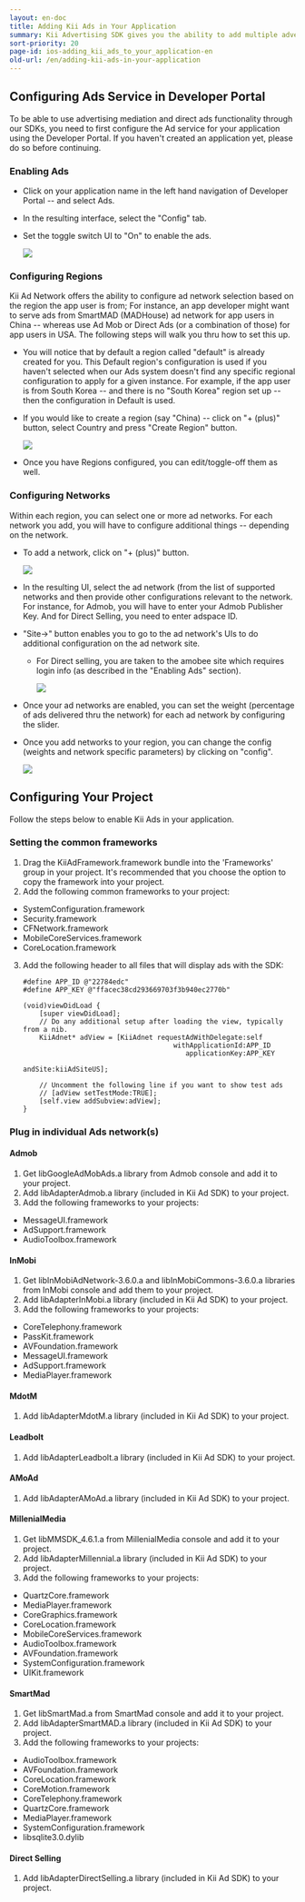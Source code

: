 ```yaml
---
layout: en-doc
title: Adding Kii Ads in Your Application
summary: Kii Advertising SDK gives you the ability to add multiple advertising networks with only a few lines of client code. Networks are managed in real-time from the developer portal, so changing ad networks or adding new ones no longer requires you to update your client application.
sort-priority: 20
page-id: ios-adding_kii_ads_to_your_application-en
old-url: /en/adding-kii-ads-in-your-application
---
```

## Configuring Ads Service in Developer Portal

To be able to use advertising mediation and direct ads functionality through our SDKs, you need to first configure the Ad service for your application using the Developer Portal. If you haven't created an application yet, please do so before continuing.

### Enabling Ads

* Click on your application name in the left hand navigation of Developer Portal -- and select Ads.
* In the resulting interface, select the "Config" tab.
* Set the toggle switch UI to "On" to enable the ads.

    ![](01.png)

### Configuring Regions

Kii Ad Network offers the ability to configure ad network selection based on the region the app user is from; For instance, an app developer might want to serve ads from SmartMAD (MADHouse) ad network for app users in China -- whereas use Ad Mob or Direct Ads (or a combination of those) for app users in USA. The following steps will walk you thru how to set this up.

* You will notice that by default a region called "default" is already created for you. This Default region's configuration is used if you haven't selected when our Ads system doesn't find any specific regional configuration to apply for a given instance. For example, if the app user is from South Korea -- and there is no "South Korea" region set up -- then the configuration in Default is used.
* If you would like to create a region (say "China) -- click on "+ (plus)" button, select Country and press "Create Region" button.

    ![](02.png)

* Once you have Regions configured, you can edit/toggle-off them as well.

### Configuring Networks

Within each region, you can select one or more ad networks. For each network you add, you will have to configure additional things -- depending on the network.

* To add a network, click on "+ (plus)" button.

    ![](03.png)

* In the resulting UI, select the ad network (from the list of supported networks and then provide other configurations relevant to the network. For instance, for Admob, you will have to enter your Admob Publisher Key. And for Direct Selling, you need to enter adspace ID.
* "Site-&gt;" button enables you to go to the ad network's UIs to do additional configuration on the ad network site.
  * For Direct selling, you are taken to the amobee site which requires login info (as described in the "Enabling Ads" section).

    ![](04.png)

* Once your ad networks are enabled, you can set the weight (percentage of ads delivered thru the network) for each ad network by configuring the slider.
* Once you add networks to your region, you can change the config (weights and network specific parameters) by clicking on "config".

    ![](05.png)

## Configuring Your Project

Follow the steps below to enable Kii Ads in your application.

### Setting the common frameworks

1. Drag the KiiAdFramework.framework bundle into the 'Frameworks' group in your project.  It's recommended that you choose the option to copy the framework into your project.
2. Add the following common frameworks to your project:
  * SystemConfiguration.framework
  * Security.framework
  * CFNetwork.framework
  * MobileCoreServices.framework
  * CoreLocation.framework
3. Add the following header to all files that will display ads with the SDK:

    ```objc
    #define APP_ID @"22784edc"
    #define APP_KEY @"ffacec38cd293669703f3b940ec2770b"

    (void)viewDidLoad {
        [super viewDidLoad];
        // Do any additional setup after loading the view, typically from a nib.
        KiiAdnet* adView = [KiiAdnet requestAdWithDelegate:self
                                         withApplicationId:APP_ID
                                            applicationKey:APP_KEY
                                                   andSite:kiiAdSiteUS];

        // Uncomment the following line if you want to show test ads
        // [adView setTestMode:TRUE];
        [self.view addSubview:adView];
    }
    ```

### Plug in individual Ads network(s)

#### Admob

1. Get libGoogleAdMobAds.a library from Admob console and add it to your project.
2. Add libAdapterAdmob.a library (included in Kii Ad SDK) to your project.
3. Add the following frameworks to your projects:
  * MessageUI.framework
  * AdSupport.framework&nbsp;
  * AudioToolbox.framework

#### InMobi

1. Get libInMobiAdNetwork-3.6.0.a and libInMobiCommons-3.6.0.a libraries from InMobi console and add them to your project.
2. Add libAdapterInMobi.a library (included in Kii Ad SDK) to your project.
3. Add the following frameworks to your projects:
  * CoreTelephony.framework
  * PassKit.framework
  * AVFoundation.framework
  * MessageUI.framework
  * AdSupport.framework
  * MediaPlayer.framework

#### MdotM

1. Add libAdapterMdotM.a library (included in Kii Ad SDK) to your project.

#### Leadbolt

1. Add libAdapterLeadbolt.a library (included in Kii Ad SDK) to your project.

#### AMoAd

1. Add libAdapterAMoAd.a library (included in Kii Ad SDK) to your project.

#### MillenialMedia

1. Get libMMSDK_4.6.1.a from MillenialMedia console and add it to your project.
2. Add libAdapterMillennial.a library (included in Kii Ad SDK) to your project.
3. Add the following frameworks to your projects:
  * QuartzCore.framework
  * MediaPlayer.framework
  * CoreGraphics.framework
  * CoreLocation.framework
  * MobileCoreServices.framework
  * AudioToolbox.framework
  * AVFoundation.framework
  * SystemConfiguration.framework
  * UIKit.framework

#### SmartMad

1. Get libSmartMad.a from SmartMad console and add it to your project.
2. Add libAdapterSmartMAD.a library (included in Kii Ad SDK) to your project.
3. Add the following frameworks to your projects:
  * AudioToolbox.framework
  * AVFoundation.framework
  * CoreLocation.framework
  * CoreMotion.framework
  * CoreTelephony.framework
  * QuartzCore.framework
  * MediaPlayer.framework
  * SystemConfiguration.framework
  * libsqlite3.0.dylib

#### Direct Selling

1. Add libAdapterDirectSelling.a library (included in Kii Ad SDK) to your project.
